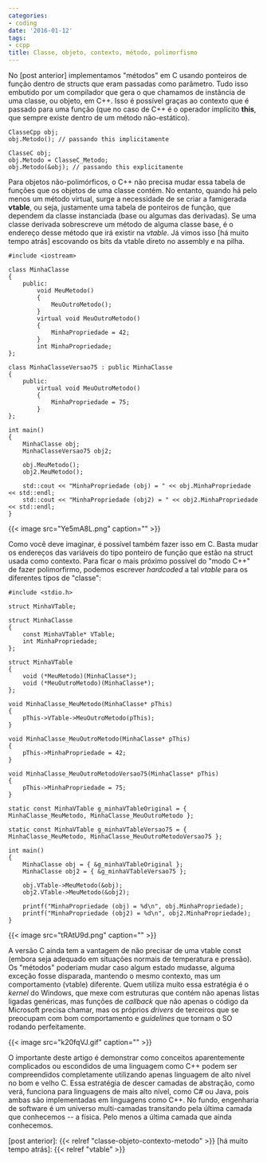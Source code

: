 ```yaml
---
categories:
- coding
date: '2016-01-12'
tags:
- ccpp
title: Classe, objeto, contexto, método, polimorfismo
---
```


No [post anterior] implementamos "métodos" em C usando ponteiros de função dentro de structs que eram passadas como parâmetro. Tudo isso embutido por um compilador que gera o que chamamos de instância de uma classe, ou objeto, em C++. Isso é possível graças ao contexto que é passado para uma função (que no caso de C++ é o operador implícito __this__, que sempre existe dentro de um método não-estático).

```
ClasseCpp obj;
obj.Metodo(); // passando this implicitamente

ClasseC obj;
obj.Metodo = ClasseC_Metodo;
obj.Metodo(&obj); // passando this explicitamente
```

Para objetos não-polimórficos, o C++ não precisa mudar essa tabela de funções que os objetos de uma classe contém. No entanto, quando há pelo menos um método virtual, surge a necessidade de se criar a famigerada __vtable__, ou seja, justamente uma tabela de ponteiros de função, que dependem da classe instanciada (base ou algumas das derivadas). Se uma classe derivada sobrescreve um método de alguma classe base, é o endereço desse método que irá existir na _vtable_. Já vimos isso [há muito tempo atrás] escovando os bits da vtable direto no assembly e na pilha.

```
#include <iostream>

class MinhaClasse
{
    public:
        void MeuMetodo()
        {
            MeuOutroMetodo();
        }
        virtual void MeuOutroMetodo()
        {
            MinhaPropriedade = 42;
        }
        int MinhaPropriedade;
};

class MinhaClasseVersao75 : public MinhaClasse
{
    public:
        virtual void MeuOutroMetodo()
        {
            MinhaPropriedade = 75;
        }
};

int main()
{
    MinhaClasse obj;
    MinhaClasseVersao75 obj2;

    obj.MeuMetodo();
    obj2.MeuMetodo();

    std::cout << "MinhaPropriedade (obj) = " << obj.MinhaPropriedade << std::endl;
    std::cout << "MinhaPropriedade (obj2) = " << obj2.MinhaPropriedade << std::endl;
}
```

{{< image src="Ye5mA8L.png" caption="" >}}

Como você deve imaginar, é possível também fazer isso em C. Basta mudar os endereços das variáveis do tipo ponteiro de função que estão na struct usada como contexto. Para ficar o mais próximo possível do "modo C++" de fazer polimorfirmo, podemos escrever _hardcoded_ a tal _vtable_ para os diferentes tipos de "classe":

```
#include <stdio.h>

struct MinhaVTable;

struct MinhaClasse
{
	const MinhaVTable* VTable;
	int MinhaPropriedade;
};

struct MinhaVTable
{
	void (*MeuMetodo)(MinhaClasse*);
	void (*MeuOutroMetodo)(MinhaClasse*);
};

void MinhaClasse_MeuMetodo(MinhaClasse* pThis)
{
    pThis->VTable->MeuOutroMetodo(pThis);
}

void MinhaClasse_MeuOutroMetodo(MinhaClasse* pThis)
{
    pThis->MinhaPropriedade = 42;
}

void MinhaClasse_MeuOutroMetodoVersao75(MinhaClasse* pThis)
{
    pThis->MinhaPropriedade = 75;
}

static const MinhaVTable g_minhaVTableOriginal = { MinhaClasse_MeuMetodo, MinhaClasse_MeuOutroMetodo };

static const MinhaVTable g_minhaVTableVersao75 = { MinhaClasse_MeuMetodo, MinhaClasse_MeuOutroMetodoVersao75 };

int main()
{
	MinhaClasse obj = { &g_minhaVTableOriginal };
	MinhaClasse obj2 = { &g_minhaVTableVersao75 };

	obj.VTable->MeuMetodo(&obj);
	obj2.VTable->MeuMetodo(&obj2);

	printf("MinhaPropriedade (obj) = %d\n", obj.MinhaPropriedade);
	printf("MinhaPropriedade (obj2) = %d\n", obj2.MinhaPropriedade);
}
```

{{< image src="tRAtU9d.png" caption="" >}}

A versão C ainda tem a vantagem de não precisar de uma vtable const (embora seja adequado em situações normais de temperatura e pressão). Os "métodos" poderiam mudar caso algum estado mudasse, alguma exceção fosse disparada, mantendo o mesmo contexto, mas um comportamento (vtable) diferente. Quem utiliza muito essa estratégia é o _kernel_ do Windows, que mexe com estruturas que contém não apenas listas ligadas genéricas, mas funções de _callback_ que não apenas o código da Microsoft precisa chamar, mas os próprios _drivers_ de terceiros que se preocupam com bom comportamento e _guidelines_ que tornam o SO rodando perfeitamente.

{{< image src="k20fqVJ.gif" caption="" >}}

O importante deste artigo é demonstrar como conceitos aparentemente complicados ou escondidos de uma linguagem como C++ podem ser compreendidos completamente utilizando apenas linguagem de alto nível no bom e velho C. Essa estratégia de descer camadas de abstração, como verá, funciona para linguagens de mais alto nível, como C# ou Java, pois ambas são implementadas em linguagens como C++. No fundo, engenharia de software é um universo multi-camadas transitando pela última camada que conhecemos -- a física. Pelo menos a última camada que ainda conhecemos.

[post anterior]: {{< relref "classe-objeto-contexto-metodo" >}}
[há muito tempo atrás]: {{< relref "vtable" >}}